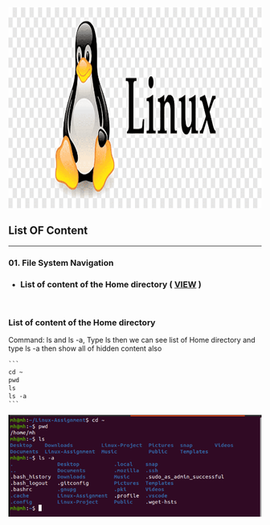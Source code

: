 <!-- Banner Section -->
<img src="assets/banner.png" title="Banner Image" width="1920px" height="400px" >

<!-- List of Content -->
## __List OF Content__
---
### 01. File System Navigation   
    
<!-- Sub content of File system navigation -->
   - ### List of content of the Home directory ( [VIEW](#List-of-content-of-the-Home-directory) )

<br>

 <!-- Sub content of File system navigation -->
### __List of content of the Home directory__

<p>Command: ls and ls -a, Type ls then we can see list of Home directory and type ls -a then show all of hidden content also </p>

    ```
    cd ~
    pwd 
    ls
    ls -a 
    ```

<img src="assets/listOfContent.png" title="List of content">



